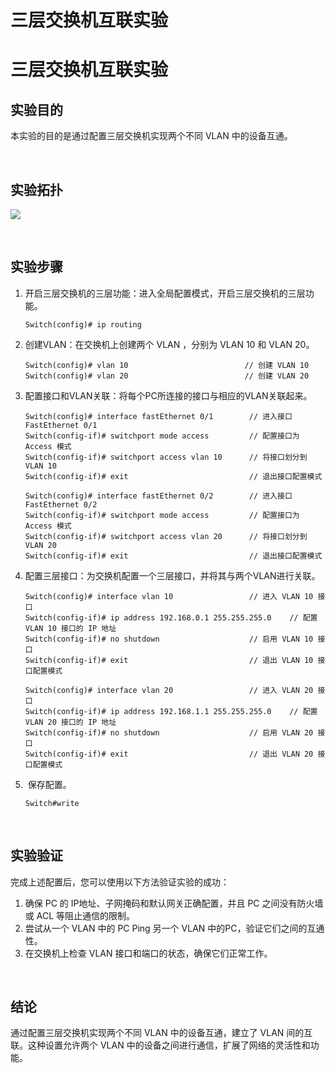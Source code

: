 # 三层交换机互联实验


# 三层交换机互联实验

## 实验目的

本实验的目的是通过配置三层交换机实现两个不同 VLAN 中的设备互通。

​	

## 实验拓扑

![](https://pic.imgdb.cn/item/64b652391ddac507cc8f932c.jpg)

​	

## 实验步骤

1. 开启三层交换机的三层功能：进入全局配置模式，开启三层交换机的三层功能。

   ```
   Switch(config)# ip routing
   ```

2. 创建VLAN：在交换机上创建两个 VLAN ，分别为 VLAN 10 和 VLAN 20。

   ```
   Switch(config)# vlan 10                          // 创建 VLAN 10
   Switch(config)# vlan 20                          // 创建 VLAN 20
   ```

3. 配置接口和VLAN关联：将每个PC所连接的接口与相应的VLAN关联起来。

   ```
   Switch(config)# interface fastEthernet 0/1        // 进入接口 FastEthernet 0/1
   Switch(config-if)# switchport mode access         // 配置接口为 Access 模式
   Switch(config-if)# switchport access vlan 10      // 将接口划分到 VLAN 10
   Switch(config-if)# exit                           // 退出接口配置模式
   
   Switch(config)# interface fastEthernet 0/2        // 进入接口 FastEthernet 0/2
   Switch(config-if)# switchport mode access         // 配置接口为 Access 模式
   Switch(config-if)# switchport access vlan 20      // 将接口划分到 VLAN 20
   Switch(config-if)# exit                           // 退出接口配置模式
   ```

4. 配置三层接口：为交换机配置一个三层接口，并将其与两个VLAN进行关联。

   ```
   Switch(config)# interface vlan 10                 // 进入 VLAN 10 接口
   Switch(config-if)# ip address 192.168.0.1 255.255.255.0    // 配置 VLAN 10 接口的 IP 地址
   Switch(config-if)# no shutdown                    // 启用 VLAN 10 接口
   Switch(config-if)# exit                           // 退出 VLAN 10 接口配置模式
   
   Switch(config)# interface vlan 20                 // 进入 VLAN 20 接口
   Switch(config-if)# ip address 192.168.1.1 255.255.255.0    // 配置 VLAN 20 接口的 IP 地址
   Switch(config-if)# no shutdown                    // 启用 VLAN 20 接口
   Switch(config-if)# exit                           // 退出 VLAN 20 接口配置模式
   ```

5. ​	保存配置。

   ```
   Switch#write
   ```

​	

## 实验验证

完成上述配置后，您可以使用以下方法验证实验的成功：

1. 确保 PC 的 IP地址、子网掩码和默认网关正确配置，并且 PC 之间没有防火墙或 ACL 等阻止通信的限制。
2. 尝试从一个 VLAN 中的 PC Ping 另一个 VLAN 中的PC，验证它们之间的互通性。
3. 在交换机上检查 VLAN 接口和端口的状态，确保它们正常工作。

​	

## 结论

通过配置三层交换机实现两个不同 VLAN 中的设备互通，建立了 VLAN 间的互联。这种设置允许两个 VLAN 中的设备之间进行通信，扩展了网络的灵活性和功能。
